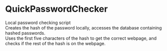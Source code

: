 # QuickPasswordChecker
Local password checking script  
Creates the hash of the password locally, 
accesses the database containing hashed passwords.  
Uses the first five characters of the hash to get the 
correct webpage, and checks if the rest of the hash is on
the webpage.
